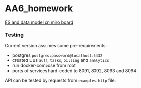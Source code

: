 # AA6_homework

[ES and data model on miro board](https://miro.com/app/board/uXjVNqVECdA=/?share_link_id=137383829753)

### Testing

Current version assumes some pre-requirements:
 - postgres `postgres:password@localhost:5432`
 - created DBs `auth`, `tasks`, `billing` and `analytics`
 - run docker-compose from root
 - ports of services hard-coded to 8091, 8092, 8093 and 8094

API can be tested by requests from `examples.http` file.